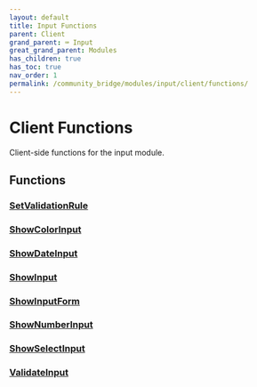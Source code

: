 ```yaml
---
layout: default
title: Input Functions
parent: Client
grand_parent: ⌨️ Input
great_grand_parent: Modules
has_children: true
has_toc: true
nav_order: 1
permalink: /community_bridge/modules/input/client/functions/
---
```


# Client Functions
Client-side functions for the input module.

## Functions

### [SetValidationRule](SetValidationRule)
### [ShowColorInput](ShowColorInput)
### [ShowDateInput](ShowDateInput)
### [ShowInput](ShowInput)
### [ShowInputForm](ShowInputForm)
### [ShowNumberInput](ShowNumberInput)
### [ShowSelectInput](ShowSelectInput)
### [ValidateInput](ValidateInput)
